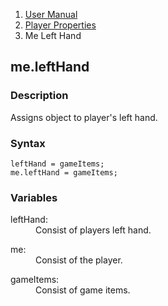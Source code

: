 <ol class="breadcrumb">
  <li><a href="#/docs/contents">User Manual</a></li>
  <li><a href="#/docs/properties">Player Properties</a></li>
  <li class="active">Me Left Hand</li>
</ol>

## me.leftHand

### Description

Assigns object to player's left hand.

### Syntax

    leftHand = gameItems;
    me.leftHand = gameItems;

### Variables

<dl>
  <dt>leftHand:</dt>
  <dd>Consist of players left hand.</dd>
</dl>

<dl>
  <dt>me:</dt>
  <dd>Consist of the player.</dd>
</dl>

<dl>
  <dt>gameItems:</dt>
  <dd>Consist of game items.</dd>
</dl>